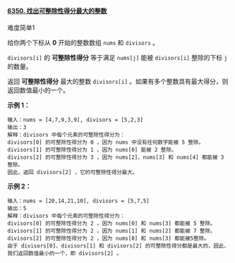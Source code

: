 #### [6350. 找出可整除性得分最大的整数](https://leetcode.cn/problems/find-the-maximum-divisibility-score/)

难度简单1

给你两个下标从 **0** 开始的整数数组 `nums` 和 `divisors` 。

`divisors[i]` 的 **可整除性得分** 等于满足 `nums[j]` 能被 `divisors[i]` 整除的下标 `j` 的数量。

返回 **可整除性得分** 最大的整数 `divisors[i]` 。如果有多个整数具有最大得分，则返回数值最小的一个。

 

**示例 1：**

```
输入：nums = [4,7,9,3,9], divisors = [5,2,3]
输出：3
解释：divisors 中每个元素的可整除性得分为：
divisors[0] 的可整除性得分为 0 ，因为 nums 中没有任何数字能被 5 整除。
divisors[1] 的可整除性得分为 1 ，因为 nums[0] 能被 2 整除。 
divisors[2] 的可整除性得分为 3 ，因为 nums[2]、nums[3] 和 nums[4] 都能被 3 整除。 
因此，返回 divisors[2] ，它的可整除性得分最大。
```

**示例 2：**

```
输入：nums = [20,14,21,10], divisors = [5,7,5]
输出：5
解释：divisors 中每个元素的可整除性得分为：
divisors[0] 的可整除性得分为 2 ，因为 nums[0] 和 nums[3] 都能被 5 整除。
divisors[1] 的可整除性得分为 2 ，因为 nums[1] 和 nums[2] 都能被 7 整除。
divisors[2] 的可整除性得分为 2 ，因为 nums[0] 和 nums[3] 都能被5整除。 
由于 divisors[0]、divisors[1] 和 divisors[2] 的可整除性得分都是最大的，因此，我们返回数值最小的一个，即 divisors[2] 。
```
